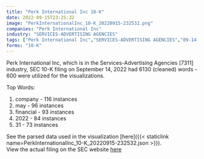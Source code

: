```yaml
---
title: "Perk International Inc 10-K"
date: 2022-09-15T23:25:32
image: "PerkInternationalInc_10-K_20220915-232532.png"
companies: "Perk International Inc"
industry: "SERVICES-ADVERTISING AGENCIES"
tags: ["Perk International Inc","SERVICES-ADVERTISING AGENCIES","09-14-2022","10-K"]
forms: "10-K"
---
```

Perk International Inc, which is in the Services-Advertising Agencies [7311] industry, SEC 10-K filing on September 14, 2022 had 6130 (cleaned) words - 600 were utilized for the visualizations.

Top Words:
1. company - 116 instances
2. may - 96 instances
3. financial - 93 instances
4. 2022 - 84 instances
5. 31 - 73 instances


See the parsed data used in the visualization [here]({{< staticlink name=PerkInternationalInc_10-K_20220915-232532.json >}}).  
View the actual filing on the SEC website [here](https://www.sec.gov/Archives/edgar/data/1579717/0001683168-22-006374.txt)